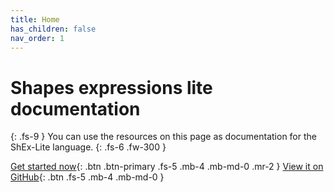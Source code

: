 ```yaml
---
title: Home
has_children: false
nav_order: 1
---
```


# Shapes expressions lite documentation

{: .fs-9 }
You can use the resources on this page as documentation for the ShEx-Lite language.
{: .fs-6 .fw-300 }

[Get started now](#getting-started){: .btn .btn-primary .fs-5 .mb-4 .mb-md-0 .mr-2 } [View it on GitHub](https://github.com/weso/shex-lite){: .btn .fs-5 .mb-4 .mb-md-0 }
